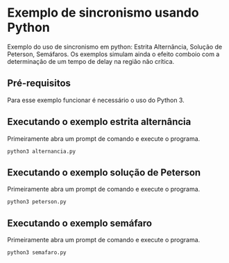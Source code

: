 # Exemplo de sincronismo usando Python
Exemplo do uso de sincronismo em python: Estrita Alternância, Solução de Peterson, Semáfaros. Os exemplos simulam ainda o efeito comboio com a determinação de um tempo de delay na região não crítica.

## Pré-requisitos
Para esse exemplo funcionar é necessário o uso do Python 3.

## Executando o exemplo estrita alternância
Primeiramente abra um prompt de comando e execute o programa.
```
python3 alternancia.py 
```

## Executando o exemplo solução de Peterson
Primeiramente abra um prompt de comando e execute o programa.
```
python3 peterson.py 
```

## Executando o exemplo semáfaro
Primeiramente abra um prompt de comando e execute o programa.
```
python3 semafaro.py 
```
